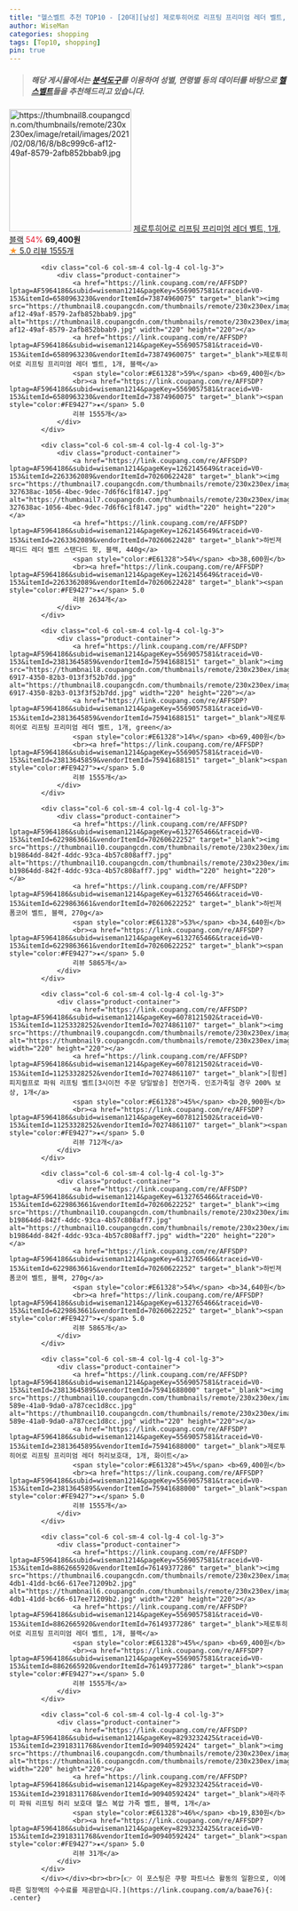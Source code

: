 ```yaml
---
title: "헬스벨트 추천 TOP10 - [20대][남성] 제로투히어로 리프팅 프리미엄 레더 벨트, 1개, 블랙"
author: WiseMan
categories: shopping
tags: [Top10, shopping]
pin: true
---
```


> ##### 해당 게시물에서는 [**분석도구**](https://itemscout.io/)를 이용하여 **성별**, **연령별** 등의 데이터를 바탕으로 [**헬스벨트**](https://link.coupang.com/a/baae76)들을 추천해드리고 있습니다.
<div class="container"><div class="row">
            <div class="col-6 col-sm-4 col-lg-4 col-lg-3">
                <div class="product-container">
                    <a href="https://link.coupang.com/re/AFFSDP?lptag=AF5964186&subid=wiseman1214&pageKey=5569057581&traceid=V0-153&itemId=6580963230&vendorItemId=73874960075" target="_blank"><img src="https://thumbnail8.coupangcdn.com/thumbnails/remote/230x230ex/image/retail/images/2021/02/08/16/8/b8c999c6-af12-49af-8579-2afb852bbab9.jpg" alt="https://thumbnail8.coupangcdn.com/thumbnails/remote/230x230ex/image/retail/images/2021/02/08/16/8/b8c999c6-af12-49af-8579-2afb852bbab9.jpg" width="220" height="220"></a>
                    <a href="https://link.coupang.com/re/AFFSDP?lptag=AF5964186&subid=wiseman1214&pageKey=5569057581&traceid=V0-153&itemId=6580963230&vendorItemId=73874960075" target="_blank">제로투히어로 리프팅 프리미엄 레더 벨트, 1개, 블랙</a>
                    <span style="color:#E61328">54%</span> <b>69,400원</b>
                    <br><a href="https://link.coupang.com/re/AFFSDP?lptag=AF5964186&subid=wiseman1214&pageKey=5569057581&traceid=V0-153&itemId=6580963230&vendorItemId=73874960075" target="_blank"><span style="color:#FE9427">★</span> 5.0
                    리뷰 1555개</a>
                </div>
            </div>
            
            <div class="col-6 col-sm-4 col-lg-4 col-lg-3">
                <div class="product-container">
                    <a href="https://link.coupang.com/re/AFFSDP?lptag=AF5964186&subid=wiseman1214&pageKey=5569057581&traceid=V0-153&itemId=6580963230&vendorItemId=73874960075" target="_blank"><img src="https://thumbnail8.coupangcdn.com/thumbnails/remote/230x230ex/image/retail/images/2021/02/08/16/8/b8c999c6-af12-49af-8579-2afb852bbab9.jpg" alt="https://thumbnail8.coupangcdn.com/thumbnails/remote/230x230ex/image/retail/images/2021/02/08/16/8/b8c999c6-af12-49af-8579-2afb852bbab9.jpg" width="220" height="220"></a>
                    <a href="https://link.coupang.com/re/AFFSDP?lptag=AF5964186&subid=wiseman1214&pageKey=5569057581&traceid=V0-153&itemId=6580963230&vendorItemId=73874960075" target="_blank">제로투히어로 리프팅 프리미엄 레더 벨트, 1개, 블랙</a>
                    <span style="color:#E61328">59%</span> <b>69,400원</b>
                    <br><a href="https://link.coupang.com/re/AFFSDP?lptag=AF5964186&subid=wiseman1214&pageKey=5569057581&traceid=V0-153&itemId=6580963230&vendorItemId=73874960075" target="_blank"><span style="color:#FE9427">★</span> 5.0
                    리뷰 1555개</a>
                </div>
            </div>
            
            <div class="col-6 col-sm-4 col-lg-4 col-lg-3">
                <div class="product-container">
                    <a href="https://link.coupang.com/re/AFFSDP?lptag=AF5964186&subid=wiseman1214&pageKey=1262145649&traceid=V0-153&itemId=2263362089&vendorItemId=70260622428" target="_blank"><img src="https://thumbnail7.coupangcdn.com/thumbnails/remote/230x230ex/image/retail/images/26257400147721-327638ac-1056-4bec-9dec-7d6f6c1f8147.jpg" alt="https://thumbnail7.coupangcdn.com/thumbnails/remote/230x230ex/image/retail/images/26257400147721-327638ac-1056-4bec-9dec-7d6f6c1f8147.jpg" width="220" height="220"></a>
                    <a href="https://link.coupang.com/re/AFFSDP?lptag=AF5964186&subid=wiseman1214&pageKey=1262145649&traceid=V0-153&itemId=2263362089&vendorItemId=70260622428" target="_blank">하빈져 패디드 레더 벨트 스탠다드 핏, 블랙, 440g</a>
                    <span style="color:#E61328">54%</span> <b>38,600원</b>
                    <br><a href="https://link.coupang.com/re/AFFSDP?lptag=AF5964186&subid=wiseman1214&pageKey=1262145649&traceid=V0-153&itemId=2263362089&vendorItemId=70260622428" target="_blank"><span style="color:#FE9427">★</span> 5.0
                    리뷰 2634개</a>
                </div>
            </div>
            
            <div class="col-6 col-sm-4 col-lg-4 col-lg-3">
                <div class="product-container">
                    <a href="https://link.coupang.com/re/AFFSDP?lptag=AF5964186&subid=wiseman1214&pageKey=5569057581&traceid=V0-153&itemId=23813645859&vendorItemId=75941688151" target="_blank"><img src="https://thumbnail8.coupangcdn.com/thumbnails/remote/230x230ex/image/retail/images/2021/05/17/15/7/a0714d50-6917-4350-82b3-013f3f52b7dd.jpg" alt="https://thumbnail8.coupangcdn.com/thumbnails/remote/230x230ex/image/retail/images/2021/05/17/15/7/a0714d50-6917-4350-82b3-013f3f52b7dd.jpg" width="220" height="220"></a>
                    <a href="https://link.coupang.com/re/AFFSDP?lptag=AF5964186&subid=wiseman1214&pageKey=5569057581&traceid=V0-153&itemId=23813645859&vendorItemId=75941688151" target="_blank">제로투히어로 리프팅 프리미엄 레더 벨트, 1개, green</a>
                    <span style="color:#E61328">14%</span> <b>69,400원</b>
                    <br><a href="https://link.coupang.com/re/AFFSDP?lptag=AF5964186&subid=wiseman1214&pageKey=5569057581&traceid=V0-153&itemId=23813645859&vendorItemId=75941688151" target="_blank"><span style="color:#FE9427">★</span> 5.0
                    리뷰 1555개</a>
                </div>
            </div>
            
            <div class="col-6 col-sm-4 col-lg-4 col-lg-3">
                <div class="product-container">
                    <a href="https://link.coupang.com/re/AFFSDP?lptag=AF5964186&subid=wiseman1214&pageKey=6132765466&traceid=V0-153&itemId=6229863661&vendorItemId=70260622252" target="_blank"><img src="https://thumbnail10.coupangcdn.com/thumbnails/remote/230x230ex/image/retail/images/2826393036040995-b19864dd-842f-4ddc-93ca-4b57c808aff7.jpg" alt="https://thumbnail10.coupangcdn.com/thumbnails/remote/230x230ex/image/retail/images/2826393036040995-b19864dd-842f-4ddc-93ca-4b57c808aff7.jpg" width="220" height="220"></a>
                    <a href="https://link.coupang.com/re/AFFSDP?lptag=AF5964186&subid=wiseman1214&pageKey=6132765466&traceid=V0-153&itemId=6229863661&vendorItemId=70260622252" target="_blank">하빈져 폼코어 벨트, 블랙, 270g</a>
                    <span style="color:#E61328">53%</span> <b>34,640원</b>
                    <br><a href="https://link.coupang.com/re/AFFSDP?lptag=AF5964186&subid=wiseman1214&pageKey=6132765466&traceid=V0-153&itemId=6229863661&vendorItemId=70260622252" target="_blank"><span style="color:#FE9427">★</span> 5.0
                    리뷰 5865개</a>
                </div>
            </div>
            
            <div class="col-6 col-sm-4 col-lg-4 col-lg-3">
                <div class="product-container">
                    <a href="https://link.coupang.com/re/AFFSDP?lptag=AF5964186&subid=wiseman1214&pageKey=6078121502&traceid=V0-153&itemId=11253328252&vendorItemId=70274861107" target="_blank"><img src="https://thumbnail9.coupangcdn.com/thumbnails/remote/230x230ex/image/vendor_inventory/9ebd/fe0089da59bb5eb0a2a8c7e4d06fb9c6fcbbc1cb58a40a3ebcb53eddcaf8.jpg" alt="https://thumbnail9.coupangcdn.com/thumbnails/remote/230x230ex/image/vendor_inventory/9ebd/fe0089da59bb5eb0a2a8c7e4d06fb9c6fcbbc1cb58a40a3ebcb53eddcaf8.jpg" width="220" height="220"></a>
                    <a href="https://link.coupang.com/re/AFFSDP?lptag=AF5964186&subid=wiseman1214&pageKey=6078121502&traceid=V0-153&itemId=11253328252&vendorItemId=70274861107" target="_blank">[힘쎈] 피지컬프로 파워 리프팅 벨트[3시이전 주문 당일발송] 천연가죽. 인조가죽일 경우 200% 보상, 1개</a>
                    <span style="color:#E61328">45%</span> <b>20,900원</b>
                    <br><a href="https://link.coupang.com/re/AFFSDP?lptag=AF5964186&subid=wiseman1214&pageKey=6078121502&traceid=V0-153&itemId=11253328252&vendorItemId=70274861107" target="_blank"><span style="color:#FE9427">★</span> 5.0
                    리뷰 712개</a>
                </div>
            </div>
            
            <div class="col-6 col-sm-4 col-lg-4 col-lg-3">
                <div class="product-container">
                    <a href="https://link.coupang.com/re/AFFSDP?lptag=AF5964186&subid=wiseman1214&pageKey=6132765466&traceid=V0-153&itemId=6229863661&vendorItemId=70260622252" target="_blank"><img src="https://thumbnail10.coupangcdn.com/thumbnails/remote/230x230ex/image/retail/images/2826393036040995-b19864dd-842f-4ddc-93ca-4b57c808aff7.jpg" alt="https://thumbnail10.coupangcdn.com/thumbnails/remote/230x230ex/image/retail/images/2826393036040995-b19864dd-842f-4ddc-93ca-4b57c808aff7.jpg" width="220" height="220"></a>
                    <a href="https://link.coupang.com/re/AFFSDP?lptag=AF5964186&subid=wiseman1214&pageKey=6132765466&traceid=V0-153&itemId=6229863661&vendorItemId=70260622252" target="_blank">하빈져 폼코어 벨트, 블랙, 270g</a>
                    <span style="color:#E61328">54%</span> <b>34,640원</b>
                    <br><a href="https://link.coupang.com/re/AFFSDP?lptag=AF5964186&subid=wiseman1214&pageKey=6132765466&traceid=V0-153&itemId=6229863661&vendorItemId=70260622252" target="_blank"><span style="color:#FE9427">★</span> 5.0
                    리뷰 5865개</a>
                </div>
            </div>
            
            <div class="col-6 col-sm-4 col-lg-4 col-lg-3">
                <div class="product-container">
                    <a href="https://link.coupang.com/re/AFFSDP?lptag=AF5964186&subid=wiseman1214&pageKey=5569057581&traceid=V0-153&itemId=23813645895&vendorItemId=75941688000" target="_blank"><img src="https://thumbnail10.coupangcdn.com/thumbnails/remote/230x230ex/image/retail/images/2021/05/17/15/4/bcf2320b-589e-41a0-9da0-a787cec1d8cc.jpg" alt="https://thumbnail10.coupangcdn.com/thumbnails/remote/230x230ex/image/retail/images/2021/05/17/15/4/bcf2320b-589e-41a0-9da0-a787cec1d8cc.jpg" width="220" height="220"></a>
                    <a href="https://link.coupang.com/re/AFFSDP?lptag=AF5964186&subid=wiseman1214&pageKey=5569057581&traceid=V0-153&itemId=23813645895&vendorItemId=75941688000" target="_blank">제로투히어로 리프팅 프리미엄 레더 허리보호대, 1개, 화이트</a>
                    <span style="color:#E61328">45%</span> <b>69,400원</b>
                    <br><a href="https://link.coupang.com/re/AFFSDP?lptag=AF5964186&subid=wiseman1214&pageKey=5569057581&traceid=V0-153&itemId=23813645895&vendorItemId=75941688000" target="_blank"><span style="color:#FE9427">★</span> 5.0
                    리뷰 1555개</a>
                </div>
            </div>
            
            <div class="col-6 col-sm-4 col-lg-4 col-lg-3">
                <div class="product-container">
                    <a href="https://link.coupang.com/re/AFFSDP?lptag=AF5964186&subid=wiseman1214&pageKey=5569057581&traceid=V0-153&itemId=8862665920&vendorItemId=76149377286" target="_blank"><img src="https://thumbnail6.coupangcdn.com/thumbnails/remote/230x230ex/image/retail/images/2021/05/25/16/9/6c89a4f8-4db1-41dd-bc66-617ee71209b2.jpg" alt="https://thumbnail6.coupangcdn.com/thumbnails/remote/230x230ex/image/retail/images/2021/05/25/16/9/6c89a4f8-4db1-41dd-bc66-617ee71209b2.jpg" width="220" height="220"></a>
                    <a href="https://link.coupang.com/re/AFFSDP?lptag=AF5964186&subid=wiseman1214&pageKey=5569057581&traceid=V0-153&itemId=8862665920&vendorItemId=76149377286" target="_blank">제로투히어로 리프팅 프리미엄 레더 벨트, 1개, 블랙</a>
                    <span style="color:#E61328">45%</span> <b>69,400원</b>
                    <br><a href="https://link.coupang.com/re/AFFSDP?lptag=AF5964186&subid=wiseman1214&pageKey=5569057581&traceid=V0-153&itemId=8862665920&vendorItemId=76149377286" target="_blank"><span style="color:#FE9427">★</span> 5.0
                    리뷰 1555개</a>
                </div>
            </div>
            
            <div class="col-6 col-sm-4 col-lg-4 col-lg-3">
                <div class="product-container">
                    <a href="https://link.coupang.com/re/AFFSDP?lptag=AF5964186&subid=wiseman1214&pageKey=8293232425&traceid=V0-153&itemId=23918311768&vendorItemId=90940592424" target="_blank"><img src="https://thumbnail6.coupangcdn.com/thumbnails/remote/230x230ex/image/vendor_inventory/9bd3/fbd045c179ba3c424b7e43dc75c912bb451d2c8a4a4d0ede30312bef6828.jpg" alt="https://thumbnail6.coupangcdn.com/thumbnails/remote/230x230ex/image/vendor_inventory/9bd3/fbd045c179ba3c424b7e43dc75c912bb451d2c8a4a4d0ede30312bef6828.jpg" width="220" height="220"></a>
                    <a href="https://link.coupang.com/re/AFFSDP?lptag=AF5964186&subid=wiseman1214&pageKey=8293232425&traceid=V0-153&itemId=23918311768&vendorItemId=90940592424" target="_blank">새라주미 파워 리프팅 허리 보호대 헬스 복압 가죽 벨트, 블랙, 1개</a>
                    <span style="color:#E61328">46%</span> <b>19,830원</b>
                    <br><a href="https://link.coupang.com/re/AFFSDP?lptag=AF5964186&subid=wiseman1214&pageKey=8293232425&traceid=V0-153&itemId=23918311768&vendorItemId=90940592424" target="_blank"><span style="color:#FE9427">★</span> 5.0
                    리뷰 31개</a>
                </div>
            </div>
            </div></div><br><br>[👉 이 포스팅은 쿠팡 파트너스 활동의 일환으로, 이에 따른 일정액의 수수료를 제공받습니다.](https://link.coupang.com/a/baae76){: .center}